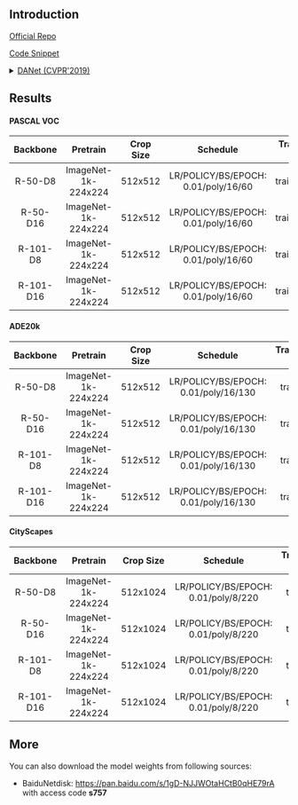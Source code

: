 ## Introduction

<a href="https://github.com/junfu1115/DANet/">Official Repo</a>

<a href="https://github.com/SegmentationBLWX/sssegmentation/blob/main/ssseg/modules/models/segmentors/danet/danet.py">Code Snippet</a>

<details>
<summary align="left"><a href="https://arxiv.org/pdf/1809.02983.pdf">DANet (CVPR'2019)</a></summary>

```latex
@article{fu2018dual,
    title={Dual Attention Network for Scene Segmentation},
    author={Jun Fu, Jing Liu, Haijie Tian, Yong Li, Yongjun Bao, Zhiwei Fang,and Hanqing Lu},
    booktitle={The IEEE Conference on Computer Vision and Pattern Recognition (CVPR)},
    year={2019}
}
```

</details>


## Results

#### PASCAL VOC

| Backbone  | Pretrain               | Crop Size  | Schedule                             | Train/Eval Set  | mIoU   | Download                                                                                                                                                                                                                                                                                                                                                                     |
| :-:       | :-:                    | :-:        | :-:                                  | :-:             | :-:    | :-:                                                                                                                                                                                                                                                                                                                                                                          |
| R-50-D8   | ImageNet-1k-224x224    | 512x512    | LR/POLICY/BS/EPOCH: 0.01/poly/16/60  | trainaug/val    | 76.39% | [cfg](https://raw.githubusercontent.com/SegmentationBLWX/sssegmentation/main/ssseg/configs/danet/danet_resnet50os8_voc.py) &#124; [model](https://github.com/SegmentationBLWX/modelstore/releases/download/ssseg_danet/danet_resnet50os8_voc.pth) &#124; [log](https://github.com/SegmentationBLWX/modelstore/releases/download/ssseg_danet/danet_resnet50os8_voc.log)       |
| R-50-D16  | ImageNet-1k-224x224    | 512x512    | LR/POLICY/BS/EPOCH: 0.01/poly/16/60  | trainaug/val    | 75.04% | [cfg](https://raw.githubusercontent.com/SegmentationBLWX/sssegmentation/main/ssseg/configs/danet/danet_resnet50os16_voc.py) &#124; [model](https://github.com/SegmentationBLWX/modelstore/releases/download/ssseg_danet/danet_resnet50os16_voc.pth) &#124; [log](https://github.com/SegmentationBLWX/modelstore/releases/download/ssseg_danet/danet_resnet50os16_voc.log)    |
| R-101-D8  | ImageNet-1k-224x224    | 512x512    | LR/POLICY/BS/EPOCH: 0.01/poly/16/60  | trainaug/val    | 77.97% | [cfg](https://raw.githubusercontent.com/SegmentationBLWX/sssegmentation/main/ssseg/configs/danet/danet_resnet101os8_voc.py) &#124; [model](https://github.com/SegmentationBLWX/modelstore/releases/download/ssseg_danet/danet_resnet101os8_voc.pth) &#124; [log](https://github.com/SegmentationBLWX/modelstore/releases/download/ssseg_danet/danet_resnet101os8_voc.log)    |
| R-101-D16 | ImageNet-1k-224x224    | 512x512    | LR/POLICY/BS/EPOCH: 0.01/poly/16/60  | trainaug/val    | 76.99% | [cfg](https://raw.githubusercontent.com/SegmentationBLWX/sssegmentation/main/ssseg/configs/danet/danet_resnet101os16_voc.py) &#124; [model](https://github.com/SegmentationBLWX/modelstore/releases/download/ssseg_danet/danet_resnet101os16_voc.pth) &#124; [log](https://github.com/SegmentationBLWX/modelstore/releases/download/ssseg_danet/danet_resnet101os16_voc.log) |

#### ADE20k

| Backbone  | Pretrain               | Crop Size  | Schedule                             | Train/Eval Set  | mIoU   | Download                                                                                                                                                                                                                                                                                                                                                                              |
| :-:       | :-:                    | :-:        | :-:                                  | :-:             | :-:    | :-:                                                                                                                                                                                                                                                                                                                                                                                   |
| R-50-D8   | ImageNet-1k-224x224    | 512x512    | LR/POLICY/BS/EPOCH: 0.01/poly/16/130 | train/val       | 42.90% | [cfg](https://raw.githubusercontent.com/SegmentationBLWX/sssegmentation/main/ssseg/configs/danet/danet_resnet50os8_ade20k.py) &#124; [model](https://github.com/SegmentationBLWX/modelstore/releases/download/ssseg_danet/danet_resnet50os8_ade20k.pth) &#124; [log](https://github.com/SegmentationBLWX/modelstore/releases/download/ssseg_danet/danet_resnet50os8_ade20k.log)       |
| R-50-D16  | ImageNet-1k-224x224    | 512x512    | LR/POLICY/BS/EPOCH: 0.01/poly/16/130 | train/val       | 40.85% | [cfg](https://raw.githubusercontent.com/SegmentationBLWX/sssegmentation/main/ssseg/configs/danet/danet_resnet50os16_ade20k.py) &#124; [model](https://github.com/SegmentationBLWX/modelstore/releases/download/ssseg_danet/danet_resnet50os16_ade20k.pth) &#124; [log](https://github.com/SegmentationBLWX/modelstore/releases/download/ssseg_danet/danet_resnet50os16_ade20k.log)    |
| R-101-D8  | ImageNet-1k-224x224    | 512x512    | LR/POLICY/BS/EPOCH: 0.01/poly/16/130 | train/val       | 44.37% | [cfg](https://raw.githubusercontent.com/SegmentationBLWX/sssegmentation/main/ssseg/configs/danet/danet_resnet101os8_ade20k.py) &#124; [model](https://github.com/SegmentationBLWX/modelstore/releases/download/ssseg_danet/danet_resnet101os8_ade20k.pth) &#124; [log](https://github.com/SegmentationBLWX/modelstore/releases/download/ssseg_danet/danet_resnet101os8_ade20k.log)    |
| R-101-D16 | ImageNet-1k-224x224    | 512x512    | LR/POLICY/BS/EPOCH: 0.01/poly/16/130 | train/val       | 42.58% | [cfg](https://raw.githubusercontent.com/SegmentationBLWX/sssegmentation/main/ssseg/configs/danet/danet_resnet101os16_ade20k.py) &#124; [model](https://github.com/SegmentationBLWX/modelstore/releases/download/ssseg_danet/danet_resnet101os16_ade20k.pth) &#124; [log](https://github.com/SegmentationBLWX/modelstore/releases/download/ssseg_danet/danet_resnet101os16_ade20k.log) |

#### CityScapes

| Backbone  | Pretrain               | Crop Size  | Schedule                             | Train/Eval Set  | mIoU   | Download                                                                                                                                                                                                                                                                                                                                                                                          |
| :-:       | :-:                    | :-:        | :-:                                  | :-:             | :-:    | :-:                                                                                                                                                                                                                                                                                                                                                                                               |
| R-50-D8   | ImageNet-1k-224x224    | 512x1024   | LR/POLICY/BS/EPOCH: 0.01/poly/8/220  | train/val       | 79.47% | [cfg](https://raw.githubusercontent.com/SegmentationBLWX/sssegmentation/main/ssseg/configs/danet/danet_resnet50os8_cityscapes.py) &#124; [model](https://github.com/SegmentationBLWX/modelstore/releases/download/ssseg_danet/danet_resnet50os8_cityscapes.pth) &#124; [log](https://github.com/SegmentationBLWX/modelstore/releases/download/ssseg_danet/danet_resnet50os8_cityscapes.log)       |
| R-50-D16  | ImageNet-1k-224x224    | 512x1024   | LR/POLICY/BS/EPOCH: 0.01/poly/8/220  | train/val       | 77.60% | [cfg](https://raw.githubusercontent.com/SegmentationBLWX/sssegmentation/main/ssseg/configs/danet/danet_resnet50os16_cityscapes.py) &#124; [model](https://github.com/SegmentationBLWX/modelstore/releases/download/ssseg_danet/danet_resnet50os16_cityscapes.pth) &#124; [log](https://github.com/SegmentationBLWX/modelstore/releases/download/ssseg_danet/danet_resnet50os16_cityscapes.log)    |
| R-101-D8  | ImageNet-1k-224x224    | 512x1024   | LR/POLICY/BS/EPOCH: 0.01/poly/8/220  | train/val       | 80.55% | [cfg](https://raw.githubusercontent.com/SegmentationBLWX/sssegmentation/main/ssseg/configs/danet/danet_resnet101os8_cityscapes.py) &#124; [model](https://github.com/SegmentationBLWX/modelstore/releases/download/ssseg_danet/danet_resnet101os8_cityscapes.pth) &#124; [log](https://github.com/SegmentationBLWX/modelstore/releases/download/ssseg_danet/danet_resnet101os8_cityscapes.log)    |
| R-101-D16 | ImageNet-1k-224x224    | 512x1024   | LR/POLICY/BS/EPOCH: 0.01/poly/8/220  | train/val       | 78.23% | [cfg](https://raw.githubusercontent.com/SegmentationBLWX/sssegmentation/main/ssseg/configs/danet/danet_resnet101os16_cityscapes.py) &#124; [model](https://github.com/SegmentationBLWX/modelstore/releases/download/ssseg_danet/danet_resnet101os16_cityscapes.pth) &#124; [log](https://github.com/SegmentationBLWX/modelstore/releases/download/ssseg_danet/danet_resnet101os16_cityscapes.log) |


## More

You can also download the model weights from following sources:

- BaiduNetdisk: https://pan.baidu.com/s/1gD-NJJWOtaHCtB0qHE79rA with access code **s757**